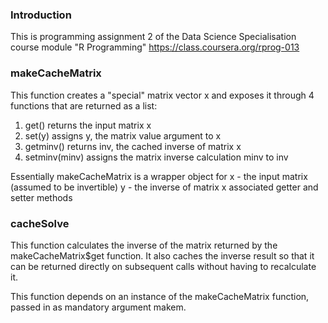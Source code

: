 ### Introduction

This is programming assignment 2 of the Data Science Specialisation
course module "R Programming" https://class.coursera.org/rprog-013

### makeCacheMatrix

This function creates a "special" matrix vector x and exposes it
through 4 functions that are returned as a list:
1. get() returns the input matrix x
2. set(y) assigns y, the matrix value argument to x
3. getminv() returns inv, the cached inverse of matrix x
4. setminv(minv) assigns the matrix inverse calculation minv to inv

Essentially makeCacheMatrix is a wrapper object for
 x - the input matrix (assumed to be invertible)
 y - the inverse of matrix x
 associated getter and setter methods

### cacheSolve

This function calculates the inverse of the matrix
returned by the makeCacheMatrix$get function.
It also caches the inverse result so that it can be returned 
directly on subsequent calls without having to recalculate it.

This function depends on an instance of the makeCacheMatrix function,
passed in as mandatory argument makem.